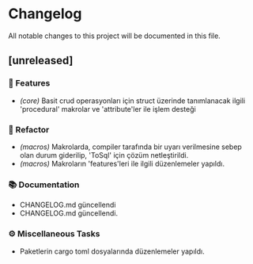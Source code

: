 # Changelog

All notable changes to this project will be documented in this file.

## [unreleased]

### 🚀 Features

- *(core)* Basit crud operasyonları için struct üzerinde tanımlanacak ilgili 'procedural' makrolar ve 'attribute'ler ile işlem desteği

### 🚜 Refactor

- *(macros)* Makrolarda, compiler tarafında bir uyarı verilmesine sebep olan durum giderilip, 'ToSql' için çözüm netleştirildi.
- *(macros)* Makroların 'features'leri ile ilgili düzenlemeler yapıldı.

### 📚 Documentation

- CHANGELOG.md güncellendi
- CHANGELOG.md güncellendi.

### ⚙️ Miscellaneous Tasks

- Paketlerin cargo toml dosyalarında düzenlemeler yapıldı.

<!-- generated by git-cliff -->
